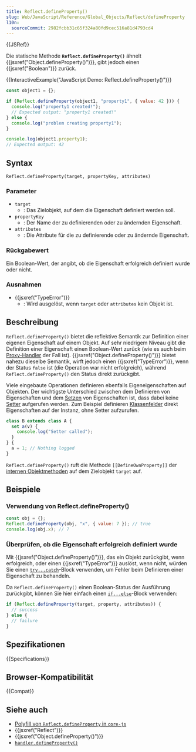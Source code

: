 ```yaml
---
title: Reflect.defineProperty()
slug: Web/JavaScript/Reference/Global_Objects/Reflect/defineProperty
l10n:
  sourceCommit: 2982fcbb31c65f324a80fd9cec516a81d4793cd4
---
```


{{JSRef}}

Die statische Methode **`Reflect.defineProperty()`** ähnelt {{jsxref("Object.defineProperty()")}}, gibt jedoch einen {{jsxref("Boolean")}} zurück.

{{InteractiveExample("JavaScript Demo: Reflect.defineProperty()")}}

```js interactive-example
const object1 = {};

if (Reflect.defineProperty(object1, "property1", { value: 42 })) {
  console.log("property1 created!");
  // Expected output: "property1 created!"
} else {
  console.log("problem creating property1");
}

console.log(object1.property1);
// Expected output: 42
```

## Syntax

```js-nolint
Reflect.defineProperty(target, propertyKey, attributes)
```

### Parameter

- `target`
  - : Das Zielobjekt, auf dem die Eigenschaft definiert werden soll.
- `propertyKey`
  - : Der Name der zu definierenden oder zu ändernden Eigenschaft.
- `attributes`
  - : Die Attribute für die zu definierende oder zu ändernde Eigenschaft.

### Rückgabewert

Ein Boolean-Wert, der angibt, ob die Eigenschaft erfolgreich definiert wurde oder nicht.

### Ausnahmen

- {{jsxref("TypeError")}}
  - : Wird ausgelöst, wenn `target` oder `attributes` kein Objekt ist.

## Beschreibung

`Reflect.defineProperty()` bietet die reflektive Semantik zur Definition einer eigenen Eigenschaft auf einem Objekt. Auf sehr niedrigem Niveau gibt die Definition einer Eigenschaft einen Boolean-Wert zurück (wie es auch beim [Proxy-Handler](/de/docs/Web/JavaScript/Reference/Global_Objects/Proxy/Proxy/defineProperty) der Fall ist). {{jsxref("Object.defineProperty()")}} bietet nahezu dieselbe Semantik, wirft jedoch einen {{jsxref("TypeError")}}, wenn der Status `false` ist (die Operation war nicht erfolgreich), während `Reflect.defineProperty()` den Status direkt zurückgibt.

Viele eingebaute Operationen definieren ebenfalls Eigeneigenschaften auf Objekten. Der wichtigste Unterschied zwischen dem Definieren von Eigenschaften und dem [Setzen](/de/docs/Web/JavaScript/Reference/Global_Objects/Reflect/set) von Eigenschaften ist, dass dabei keine [Setter](/de/docs/Web/JavaScript/Reference/Functions/set) aufgerufen werden. Zum Beispiel definieren [Klassenfelder](/de/docs/Web/JavaScript/Reference/Classes/Public_class_fields) direkt Eigenschaften auf der Instanz, ohne Setter aufzurufen.

```js
class B extends class A {
  set a(v) {
    console.log("Setter called");
  }
} {
  a = 1; // Nothing logged
}
```

`Reflect.defineProperty()` ruft die Methode `[[DefineOwnProperty]]` der [internen Objektmethoden](/de/docs/Web/JavaScript/Reference/Global_Objects/Proxy#object_internal_methods) auf dem Zielobjekt `target` auf.

## Beispiele

### Verwendung von Reflect.defineProperty()

```js
const obj = {};
Reflect.defineProperty(obj, "x", { value: 7 }); // true
console.log(obj.x); // 7
```

### Überprüfen, ob die Eigenschaft erfolgreich definiert wurde

Mit {{jsxref("Object.defineProperty()")}}, das ein Objekt zurückgibt, wenn erfolgreich, oder einen {{jsxref("TypeError")}} auslöst, wenn nicht, würden Sie einen [`try...catch`](/de/docs/Web/JavaScript/Reference/Statements/try...catch)-Block verwenden, um Fehler beim Definieren einer Eigenschaft zu behandeln.

Da `Reflect.defineProperty()` einen Boolean-Status der Ausführung zurückgibt, können Sie hier einfach einen [`if...else`](/de/docs/Web/JavaScript/Reference/Statements/if...else)-Block verwenden:

```js
if (Reflect.defineProperty(target, property, attributes)) {
  // success
} else {
  // failure
}
```

## Spezifikationen

{{Specifications}}

## Browser-Kompatibilität

{{Compat}}

## Siehe auch

- [Polyfill von `Reflect.defineProperty` in `core-js`](https://github.com/zloirock/core-js#ecmascript-reflect)
- {{jsxref("Reflect")}}
- {{jsxref("Object.defineProperty()")}}
- [`handler.defineProperty()`](/de/docs/Web/JavaScript/Reference/Global_Objects/Proxy/Proxy/defineProperty)
